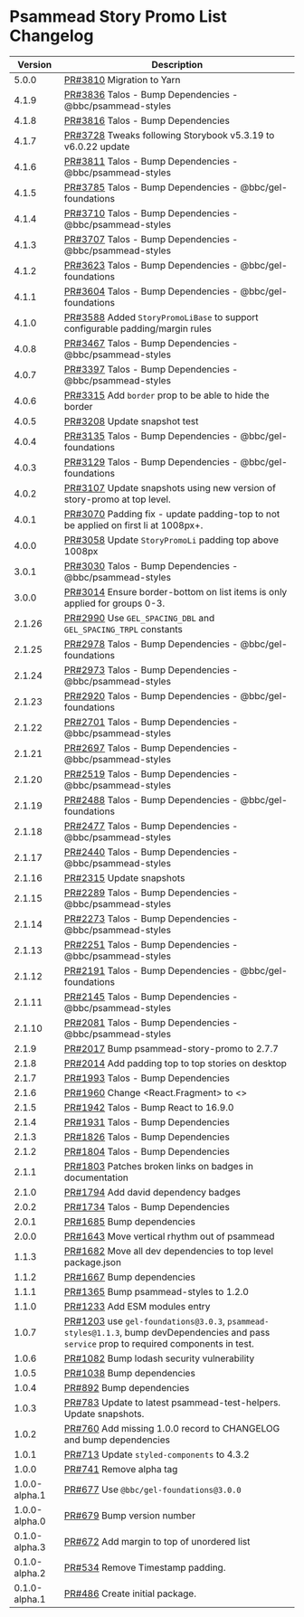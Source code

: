 # Psammead Story Promo List Changelog

<!-- prettier-ignore -->
| Version | Description |
| ------- | ----------- |
| 5.0.0  | [PR#3810](https://github.com/bbc/psammead/pull/3810) Migration to Yarn |
| 4.1.9 | [PR#3836](https://github.com/bbc/psammead/pull/3836) Talos - Bump Dependencies - @bbc/psammead-styles |
| 4.1.8 | [PR#3816](https://github.com/bbc/psammead/pull/3816) Talos - Bump Dependencies |
| 4.1.7 | [PR#3728](https://github.com/bbc/psammead/pull/3728) Tweaks following Storybook v5.3.19 to v6.0.22 update |
| 4.1.6 | [PR#3811](https://github.com/bbc/psammead/pull/3811) Talos - Bump Dependencies - @bbc/psammead-styles |
| 4.1.5 | [PR#3785](https://github.com/bbc/psammead/pull/3785) Talos - Bump Dependencies - @bbc/gel-foundations |
| 4.1.4 | [PR#3710](https://github.com/bbc/psammead/pull/3710) Talos - Bump Dependencies - @bbc/psammead-styles |
| 4.1.3 | [PR#3707](https://github.com/bbc/psammead/pull/3707) Talos - Bump Dependencies - @bbc/psammead-styles |
| 4.1.2 | [PR#3623](https://github.com/bbc/psammead/pull/3623) Talos - Bump Dependencies - @bbc/gel-foundations |
| 4.1.1 | [PR#3604](https://github.com/bbc/psammead/pull/3604) Talos - Bump Dependencies - @bbc/gel-foundations |
| 4.1.0 | [PR#3588](https://github.com/bbc/psammead/pull/3588) Added `StoryPromoLiBase` to support configurable padding/margin rules |
| 4.0.8 | [PR#3467](https://github.com/bbc/psammead/pull/3467) Talos - Bump Dependencies - @bbc/psammead-styles |
| 4.0.7 | [PR#3397](https://github.com/bbc/psammead/pull/3397) Talos - Bump Dependencies - @bbc/psammead-styles |
| 4.0.6 | [PR#3315](https://github.com/bbc/psammead/pull/3315) Add `border` prop to be able to hide the border |
| 4.0.5 | [PR#3208](https://github.com/bbc/psammead/pull/3208) Update snapshot test |
| 4.0.4 | [PR#3135](https://github.com/bbc/psammead/pull/3135) Talos - Bump Dependencies - @bbc/gel-foundations |
| 4.0.3 | [PR#3129](https://github.com/bbc/psammead/pull/3129) Talos - Bump Dependencies - @bbc/gel-foundations |
| 4.0.2 | [PR#3107](https://github.com/bbc/psammead/pull/3107) Update snapshots using new version of story-promo at top level. |
| 4.0.1 | [PR#3070](https://github.com/bbc/psammead/pull/3070) Padding fix - update padding-top to not be applied on first li at 1008px+. |
| 4.0.0 | [PR#3058](https://github.com/bbc/psammead/pull/3058) Update `StoryPromoLi` padding top above 1008px |
| 3.0.1 | [PR#3030](https://github.com/bbc/psammead/pull/3030) Talos - Bump Dependencies - @bbc/psammead-styles |
| 3.0.0 | [PR#3014](https://github.com/bbc/psammead/pull/3014) Ensure border-bottom on list items is only applied for groups 0-3. |
| 2.1.26 | [PR#2990](https://github.com/bbc/psammead/pull/2990) Use `GEL_SPACING_DBL` and `GEL_SPACING_TRPL` constants |
| 2.1.25 | [PR#2978](https://github.com/bbc/psammead/pull/2978) Talos - Bump Dependencies - @bbc/gel-foundations |
| 2.1.24 | [PR#2973](https://github.com/bbc/psammead/pull/2973) Talos - Bump Dependencies - @bbc/psammead-styles |
| 2.1.23 | [PR#2920](https://github.com/bbc/psammead/pull/2920) Talos - Bump Dependencies - @bbc/gel-foundations |
| 2.1.22 | [PR#2701](https://github.com/bbc/psammead/pull/2701) Talos - Bump Dependencies - @bbc/psammead-styles |
| 2.1.21 | [PR#2697](https://github.com/bbc/psammead/pull/2697) Talos - Bump Dependencies - @bbc/psammead-styles |
| 2.1.20 | [PR#2519](https://github.com/bbc/psammead/pull/2519) Talos - Bump Dependencies - @bbc/psammead-styles |
| 2.1.19 | [PR#2488](https://github.com/bbc/psammead/pull/2488) Talos - Bump Dependencies - @bbc/gel-foundations |
| 2.1.18 | [PR#2477](https://github.com/bbc/psammead/pull/2477) Talos - Bump Dependencies - @bbc/psammead-styles |
| 2.1.17 | [PR#2440](https://github.com/bbc/psammead/pull/2440) Talos - Bump Dependencies - @bbc/psammead-styles |
| 2.1.16 | [PR#2315](https://github.com/bbc/psammead/pull/2315) Update snapshots |
| 2.1.15 | [PR#2289](https://github.com/bbc/psammead/pull/2289) Talos - Bump Dependencies - @bbc/psammead-styles |
| 2.1.14 | [PR#2273](https://github.com/bbc/psammead/pull/2273) Talos - Bump Dependencies - @bbc/psammead-styles |
| 2.1.13 | [PR#2251](https://github.com/bbc/psammead/pull/2251) Talos - Bump Dependencies - @bbc/psammead-styles |
| 2.1.12 | [PR#2191](https://github.com/bbc/psammead/pull/2191) Talos - Bump Dependencies - @bbc/gel-foundations |
| 2.1.11 | [PR#2145](https://github.com/bbc/psammead/pull/2145) Talos - Bump Dependencies - @bbc/psammead-styles |
| 2.1.10 | [PR#2081](https://github.com/bbc/psammead/pull/2081) Talos - Bump Dependencies - @bbc/psammead-styles |
| 2.1.9 | [PR#2017](https://github.com/bbc/psammead/pull/2017) Bump psammead-story-promo to 2.7.7 |
| 2.1.8 | [PR#2014](https://github.com/bbc/psammead/pull/2014) Add padding top to top stories on desktop |
| 2.1.7 | [PR#1993](https://github.com/bbc/psammead/pull/1993) Talos - Bump Dependencies |
| 2.1.6 | [PR#1960](https://github.com/bbc/psammead/pull/1960) Change <React.Fragment> to <> | |
| 2.1.5 | [PR#1942](https://github.com/bbc/psammead/pull/1942) Talos - Bump React to 16.9.0 |
| 2.1.4 | [PR#1931](https://github.com/bbc/psammead/pull/1931) Talos - Bump Dependencies |
| 2.1.3 | [PR#1826](https://github.com/bbc/psammead/pull/1826) Talos - Bump Dependencies |
| 2.1.2 | [PR#1804](https://github.com/bbc/psammead/pull/1804) Talos - Bump Dependencies |
| 2.1.1 | [PR#1803](https://github.com/bbc/psammead/pull/1803/) Patches broken links on badges in documentation |
| 2.1.0 | [PR#1794](https://github.com/bbc/psammead/pull/1794) Add david dependency badges |
| 2.0.2 | [PR#1734](https://github.com/bbc/psammead/pull/1734) Talos - Bump Dependencies |
| 2.0.1   | [PR#1685](https://github.com/bbc/psammead/pull/1685) Bump dependencies |
| 2.0.0 | [PR#1643](https://github.com/bbc/psammead/pull/1643) Move vertical rhythm out of psammead |
| 1.1.3 | [PR#1682](https://github.com/bbc/psammead/pull/1682) Move all dev dependencies to top level package.json |
| 1.1.2 | [PR#1667](https://github.com/bbc/psammead/pull/1667) Bump dependencies |
| 1.1.1 | [PR#1365](https://github.com/bbc/psammead/pull/1365) Bump psammead-styles to 1.2.0 |
| 1.1.0 | [PR#1233](https://github.com/bbc/psammead/pull/1233) Add ESM modules entry |
| 1.0.7   | [PR#1203](https://github.com/bbc/psammead/pull/1203) use `gel-foundations@3.0.3`, `psammead-styles@1.1.3`, bump devDependencies and pass `service` prop to required components in test. |
| 1.0.6   | [PR#1082](https://github.com/bbc/psammead/pull/1082) Bump lodash security vulnerability |
| 1.0.5   | [PR#1038](https://github.com/bbc/psammead/pull/1038) Bump dependencies |
| 1.0.4   | [PR#892](https://github.com/bbc/psammead/pull/892) Bump dependencies |
| 1.0.3   | [PR#783](https://github.com/bbc/psammead/pull/783) Update to latest psammead-test-helpers. Update snapshots. |
| 1.0.2   | [PR#760](https://github.com/BBC/psammead/pull/760) Add missing 1.0.0 record to CHANGELOG and bump dependencies |
| 1.0.1   | [PR#713](https://github.com/BBC/psammead/pull/713) Update `styled-components` to 4.3.2 |
| 1.0.0   | [PR#741](https://github.com/BBC/psammead/pull/741) Remove alpha tag |
| 1.0.0-alpha.1 | [PR#677](https://github.com/BBC/psammead/pull/677) Use `@bbc/gel-foundations@3.0.0` |
| 1.0.0-alpha.0 | [PR#679](https://github.com/BBC/psammead/pull/679) Bump version number |
| 0.1.0-alpha.3 | [PR#672](https://github.com/BBC/psammead/pull/672) Add margin to top of unordered list |
| 0.1.0-alpha.2 | [PR#534](https://github.com/BBC/psammead/pull/534) Remove Timestamp padding. |
| 0.1.0-alpha.1 | [PR#486](https://github.com/BBC/psammead/pull/486) Create initial package. |
